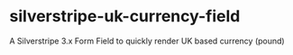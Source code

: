 silverstripe-uk-currency-field
==============================

A Silverstripe 3.x Form Field to quickly render UK based currency (pound)
